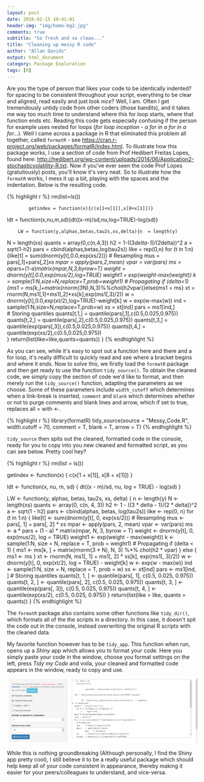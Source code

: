 ```yaml
---
layout: post
date: 2016-02-15 10:41:01
header-img: "img/home-bg2.jpg"
comments: true
subtitle: "So fresh and so clean..."
title: "Cleaning up messy R code"
author: "Allan Davids"
output: html_document
category: Package Exploration
tags: [R]
---
```


Are you the type of person that likes your code to be identically indented? for spacing to be consistent throughout your script, everything to be clear and aligned, read easily and just look *nice*? Well, I am. Often I get tremendously untidy code from other coders (those bandits), and it takes me way too much time to understand where this for loop starts, where that function ends etc. Reading this code gets especially confusing if the person for example uses nested for loops (*for loop inception - a for in a for in a for...*). Well I came across a package in R that eliminated this problem all together, called `formatR` - see <https://cran.r-project.org/web/packages/formatR/index.html>. To illustrate how this package works, I use a section of code from Prof Hedibert Freitas Lopes, found here: <http://hedibert.org/wp-content/uploads/2014/06/Application2-stochasticvolatility-R.txt>. Now if you've ever seen the code Prof Lopes (gratuitously) posts, you'll know it's very neat. So to illustrate how the `formatR` works, I mess it up a bit, playing with the spaces and the indentation. Below is the resulting code.


{% highlight r %}
    rm(list=ls())

            getindex = function(x){c(x[1+x[1]],x[8+x[1]])}

  ldt = function(x,nu,m,sd){dt((x-m)/sd,nu,log=TRUE)-log(sd)}

        LW = function(y,alphas,betas,tau2s,xs,delta){n  = length(y)
N  = length(xs)
  quants = array(0,c(n,4,3))
    h2 = 1-((3*delta-1)/(2*delta))^2
        a  = sqrt(1-h2)
  pars = cbind(alphas,betas,log(tau2s))
  like = rep(0,n)
  for (t in 1:n){like[t] = sum(dnorm(y[t],0.0,exp(xs/2)))
    # Resampling
    mus     = pars[,1]+pars[,2]*xs
    mpar    = apply(pars,2,mean)
           vpar    = var(pars)
    ms      = a*pars+(1-a)*matrix(mpar,N,3,byrow=T)
    weight  = dnorm(y[t],0.0,exp(mus/2),log=TRUE)
weight1 = exp(weight-max(weight))
    k       = sample(1:N,size=N,replace=T,prob=weight1)
    # Propagating
    if (delta<1){ms1 = ms[k,]+matrix(rnorm(3*N),N,3)%*%chol(h2*vpar)}else{ms1 = ms}
    xt   = rnorm(N,ms1[,1]+ms1[,2]*xs[k],exp(ms1[,3]/2))
       w    = dnorm(y[t],0.0,exp(xt/2),log=TRUE)-weight[k]
    w    = exp(w-max(w))
ind  = sample(1:N,size=N,replace=T,prob=w)
    xs   = xt[ind]
          pars = ms1[ind,]  	 
    # Storing quantiles
    quants[t,1,] = quantile(pars[,1],c(0.5,0.025,0.975))
quants[t,2,] = quantile(pars[,2],c(0.5,0.025,0.975))
        quants[t,3,] = quantile(exp(pars[,3]),c(0.5,0.025,0.975))
    quants[t,4,] = quantile(exp(xs/2),c(0.5,0.025,0.975))  
  }
  return(list(like=like,quants=quants))
}
{% endhighlight %}

As you can see, while it's easy to spot out a function here and there and a for loop, it's really difficult to quickly read and see where a bracket begins and where it ends. Now to solve this, we firstly load the `formatR` package and then get ready to use the function `tidy_source()`. To obtain the cleaned code, we simply copy the section of code we'd like to format, and then merely run the `tidy_source()` function, adapting the parameters as we choose. Some of these parameters include `width_cutoff` which determines when a link-break is inserted, `comment` and `blank` which determines whether or not to purge comments and blank lines and arrow, which if set to true, replaces all = with <-.


{% highlight r %}
library(formatR)
tidy_source(source = "Messy_Code.R", width.cutoff = 70, comment = T, blank = T,
            arrow = T)
{% endhighlight %}

`tidy_source` then spits out the cleaned, formatted code in the console, ready for you to copy into you new cleaned and formatted script, as you can see below. Pretty cool hey? 



{% highlight r %}
rm(list = ls())

getindex <- function(x) {
    c(x[1 + x[1]], x[8 + x[1]])
}

ldt <- function(x, nu, m, sd) {
    dt((x - m)/sd, nu, log = TRUE) - log(sd)
}

LW <- function(y, alphas, betas, tau2s, xs, delta) {
    n <- length(y)
    N <- length(xs)
    quants <- array(0, c(n, 4, 3))
    h2 <- 1 - ((3 * delta - 1)/(2 * delta))^2
    a <- sqrt(1 - h2)
    pars <- cbind(alphas, betas, log(tau2s))
    like <- rep(0, n)
    for (t in 1:n) {
        like[t] <- sum(dnorm(y[t], 0, exp(xs/2)))
        # Resampling
        mus <- pars[, 1] + pars[, 2] * xs
        mpar <- apply(pars, 2, mean)
        vpar <- var(pars)
        ms <- a * pars + (1 - a) * matrix(mpar, N, 3, byrow = T)
        weight <- dnorm(y[t], 0, exp(mus/2), log = TRUE)
        weight1 <- exp(weight - max(weight))
        k <- sample(1:N, size = N, replace = T, prob = weight1)
        # Propagating
        if (delta < 1) {
            ms1 <- ms[k, ] + matrix(rnorm(3 * N), N, 3) %*% chol(h2 * vpar)
        } else {
            ms1 <- ms
        }
        xt <- rnorm(N, ms1[, 1] + ms1[, 2] * xs[k], exp(ms1[, 3]/2))
        w <- dnorm(y[t], 0, exp(xt/2), log = TRUE) - weight[k]
        w <- exp(w - max(w))
        ind <- sample(1:N, size = N, replace = T, prob = w)
        xs <- xt[ind]
        pars <- ms1[ind, ]
        # Storing quantiles
        quants[t, 1, ] <- quantile(pars[, 1], c(0.5, 0.025, 0.975))
        quants[t, 2, ] <- quantile(pars[, 2], c(0.5, 0.025, 0.975))
        quants[t, 3, ] <- quantile(exp(pars[, 3]), c(0.5, 0.025, 0.975))
        quants[t, 4, ] <- quantile(exp(xs/2), c(0.5, 0.025, 0.975))
    }
    return(list(like = like, quants = quants))
}
{% endhighlight %}


The `formatR` package also contains some other functions like `tidy_dir()`, which formats all of the the scripts in a directory. In this case, it doesn't spit the code out in the console, instead overwriting the original R scripts with the cleaned data.

My favorite function however has to be `tidy_app`. This function when run, opens up a *Shiny* app which allows you to format your code. Here you simply paste your code in the window, choose you format settings on the left, press *Tidy my Code* and voila, your cleaned and formatted code appears in the window, ready to copy and use.

![tidy_app() interface](/figures/Blog_02Feb_Allan/Blog_02_Feb_Image1.png)


While this is nothing groundbreaking (Although personally, I find the Shiny app pretty cool), I still believe it to be a really useful package which should help keep all of your code consistent in appearance, thereby making it easier for your peers/colleagues to understand, and vice-versa.

